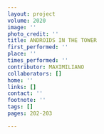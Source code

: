 ```yaml
---
layout: project
volume: 2020
image: ''
photo_credit: ''
title: ANDROIDS IN THE TOWER
first_performed: ''
place: ''
times_performed: ''
contributor: MAXIMILIANO
collaborators: []
home: ''
links: []
contact: ''
footnote: ''
tags: []
pages: 202-203

---
```




